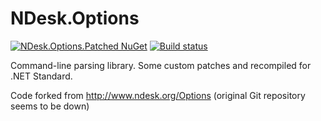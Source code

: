NDesk.Options
=============

[![NDesk.Options.Patched NuGet](https://img.shields.io/nuget/v/NDesk.Options.Patched.svg)](https://www.nuget.org/packages/NDesk.Options.Patched/) [![Build status](https://img.shields.io/appveyor/ci/nano-byte/ndesk-options.svg)](https://ci.appveyor.com/project/nano-byte/ndesk-options)

Command-line parsing library. Some custom patches and recompiled for .NET Standard.

Code forked from http://www.ndesk.org/Options (original Git repository seems to be down)
